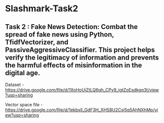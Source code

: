 # Slashmark-Task2
## Task 2 : Fake News Detection: Combat the spread of fake news using Python, TfidfVectorizer, and PassiveAggressiveClassifier. This project helps verify the legitimacy of information and prevents the harmful effects of misinformation in the digital age.

Dataset - https://drive.google.com/file/d/1XoHoUjZtLQ6gh_CPv9_igtZoEsdkgq3t/view?usp=sharing

Vector space file - https://drive.google.com/file/d/1ekbxlI_GdF3H_XHS8U2Csj5q5AhNXhMp/view?usp=sharing
